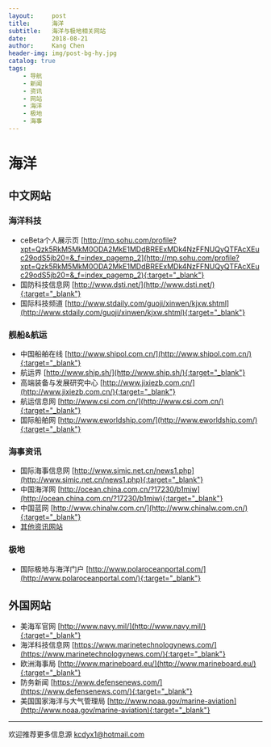 ```yaml
---
layout:     post
title:      海洋
subtitle:   海洋与极地相关网站
date:       2018-08-21
author:     Kang Chen
header-img: img/post-bg-hy.jpg
catalog: true
tags:
    - 导航
    - 新闻
    - 资讯
    - 网站
    - 海洋
    - 极地
    - 海事
---
```


# 海洋

## 中文网站

### 海洋科技

- ceBeta个人展示页 [http://mp.sohu.com/profile?xpt=Qzk5RkM5MkM0ODA2MkE1MDdBREExMDk4NzFFNUQyQTFAcXEuc29odS5jb20=&_f=index_pagemp_2](http://mp.sohu.com/profile?xpt=Qzk5RkM5MkM0ODA2MkE1MDdBREExMDk4NzFFNUQyQTFAcXEuc29odS5jb20=&_f=index_pagemp_2){:target="_blank"}
- 国防科技信息网 [http://www.dsti.net/](http://www.dsti.net/){:target="_blank"}
- 国际科技频道 [http://www.stdaily.com/guoji/xinwen/kjxw.shtml](http://www.stdaily.com/guoji/xinwen/kjxw.shtml){:target="_blank"}

### 舰船&航运

- 中国船舶在线 [http://www.shipol.com.cn/](http://www.shipol.com.cn/){:target="_blank"}
- 航运界 [http://www.ship.sh/](http://www.ship.sh/){:target="_blank"}
- 高端装备与发展研究中心 [http://www.jixiezb.com.cn/](http://www.jixiezb.com.cn/){:target="_blank"}
- 航运信息网 [http://www.csi.com.cn/](http://www.csi.com.cn/){:target="_blank"}
- 国际船舶网 [http://www.eworldship.com/](http://www.eworldship.com/){:target="_blank"}

### 海事资讯

- 国际海事信息网 [http://www.simic.net.cn/news1.php](http://www.simic.net.cn/news1.php){:target="_blank"}
- 中国海洋网 [http://ocean.china.com.cn/?17230/b1miw](http://ocean.china.com.cn/?17230/b1miw){:target="_blank"}
- 中国蓝网 [http://www.chinalw.com.cn/](http://www.chinalw.com.cn/){:target="_blank"}
- [其他资讯网站](/综合.html#综合新闻)
  
### 极地

- 国际极地与海洋门户 [http://www.polaroceanportal.com/](http://www.polaroceanportal.com/){:target="_blank"}

## 外国网站

- 美海军官网 [http://www.navy.mil/](http://www.navy.mil/){:target="_blank"}
- 海洋科技信息网 [https://www.marinetechnologynews.com/](https://www.marinetechnologynews.com/){:target="_blank"}
- 欧洲海事局 [http://www.marineboard.eu/](http://www.marineboard.eu/){:target="_blank"}
- 防务新闻 [https://www.defensenews.com/](https://www.defensenews.com/){:target="_blank"}
- 美国国家海洋与大气管理局 [http://www.noaa.gov/marine-aviation](http://www.noaa.gov/marine-aviation){:target="_blank"}

----

欢迎推荐更多信息源 [kcdyx1@hotmail.com](mailto:kcdyx1@hotmail.com)